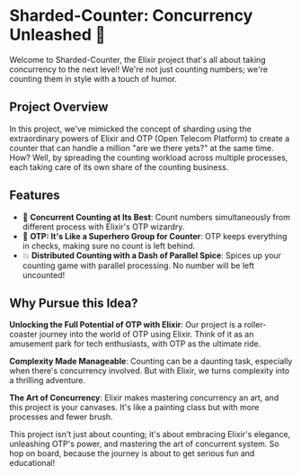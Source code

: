# Sharded-Counter: Concurrency Unleashed 🚀

Welcome to Sharded-Counter, the Elixir project that's all about taking concurrency to the next level! We're not just counting numbers; we're counting them in style with a touch of humor.

## Project Overview

In this project, we've mimicked the concept of sharding using the extraordinary powers of Elixir and OTP (Open Telecom Platform) to create a counter that can handle a million "are we there yets?" at the same time. How? Well, by spreading the counting workload across multiple processes, each taking care of its own share of the counting business.

## Features

- 🚀 **Concurrent Counting at Its Best**: Count numbers simultaneously from different process with Elixir's OTP wizardry.
- 🧙 **OTP: It's Like a Superhero Group for Counter**: OTP keeps everything in checks, making sure no count is left behind.
- 💥 **Distributed Counting with a Dash of Parallel Spice**: Spices up your counting game with parallel processing. No number will be left uncounted!

## Why Pursue this Idea?

**Unlocking the Full Potential of OTP with Elixir**: Our project is a roller-coaster journey into the world of OTP using Elixir. Think of it as an amusement park for tech enthusiasts, with OTP as the ultimate ride.

**Complexity Made Manageable**: Counting can be a daunting task, especially when there's concurrency involved. But with Elixir, we turns complexity into a thrilling adventure.

**The Art of Concurrency**: Elixir makes mastering concurrency an art, and this project is your canvases. It's like a painting class but with more processes and fewer brush.

This project isn't just about counting; it's about embracing Elixir's elegance, unleashing OTP's power, and mastering the art of concurrent system. So hop on board, because the journey is about to get serious fun and educational!
